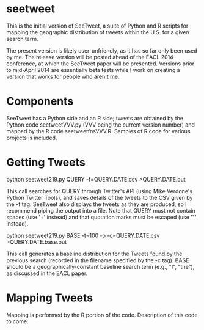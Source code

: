 seetweet
========

This is the initial version of SeeTweet, a suite of Python and R scripts for mapping the geographic distribution of tweets within the U.S. for a given search term.

The present version is likely user-unfriendly, as it has so far only been used by me. The release version will be posted ahead of the EACL 2014 conference, at which the SeeTweet paper will be presented.  Versions prior to mid-April 2014 are essentially beta tests while I work on creating a version that works for people who aren't me.

Components
==========

SeeTweet has a Python side and an R side; tweets are obtained by the Python code seetweetVVV.py (VVV being the current version number) and mapped by the R code seetweetfnsVVV.R.  Samples of R code for various projects is included.

Getting Tweets
==============

python seetweet219.py QUERY    -f=QUERY.DATE.csv    >QUERY.DATE.out

This call searches for QUERY through Twitter's API (using Mike Verdone's Python Twitter Tools), and saves details of the tweets to the CSV given by the -f tag. SeeTweet also displays the tweets as they are produced, so I recommend piping the output into a file.  Note that QUERY must not contain spaces (use '+' instead) and that quotation marks must be escaped (use '\"' instead).

python seetweet219.py BASE -t=100 -o -c=QUERY.DATE.csv     >QUERY.DATE.base.out

This call generates a baseline distribution for the Tweets found by the previous search (recorded in the filename specified by the -c tag). BASE should be a geographically-constant baseline search term (e.g., "I", "the"), as discussed in the EACL paper.

Mapping Tweets
==============

Mapping is performed by the R portion of the code. Description of this code to come.
